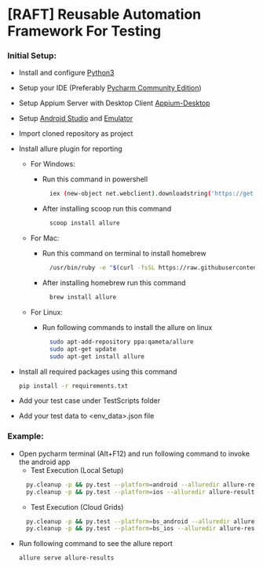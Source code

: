 # [RAFT] Reusable Automation Framework For Testing

### Initial Setup:

- Install and configure [Python3](https://www.python.org/downloads/)
- Setup your IDE (Preferably [Pycharm Community Edition](https://www.jetbrains.com/pycharm/download/#section=windows))
- Setup Appium Server with Desktop Client [Appium-Desktop](https://github.com/appium/appium-desktop)
- Setup [Android Studio](https://developer.android.com/studio/install)
  and [Emulator](https://developer.android.com/studio/run/emulator)
- Import cloned repository as project
- Install allure plugin for reporting

    - For Windows:
        - Run this command in powershell
            ```sh
              iex (new-object net.webclient).downloadstring('https://get.scoop.sh')
            ```
        - After installing scoop run this command
            ```sh
              scoop install allure
            ```

    - For Mac:
        - Run this command on terminal to install homebrew
            ```sh
              /usr/bin/ruby -e "$(curl -fsSL https://raw.githubusercontent.com/Homebrew/install/master/install)"
            ```
        - After installing homebrew run this command
            ```sh
              brew install allure
            ```

    - For Linux:
        - Run following commands to install the allure on linux
            ```sh
              sudo apt-add-repository ppa:qameta/allure
              sudo apt-get update
              sudo apt-get install allure
            ```

- Install all required packages using this command
    ```sh
    pip install -r requirements.txt
    ```
- Add your test case under TestScripts folder
- Add your test data to <env_data>.json file

### Example:

- Open pycharm terminal (Alt+F12) and run following command to invoke the android app
    - Test Execution (Local Setup)
  ```sh
    py.cleanup -p && py.test --platform=android --alluredir allure-results/
    py.cleanup -p && py.test --platform=ios --alluredir allure-results/
  ```
    - Test Execution (Cloud Grids)
  ```sh
    py.cleanup -p && py.test --platform=bs_android --alluredir allure-results/
    py.cleanup -p && py.test --platform=bs_ios --alluredir allure-results/
  ```
- Run following command to see the allure report
    ```sh
    allure serve allure-results
    ```
